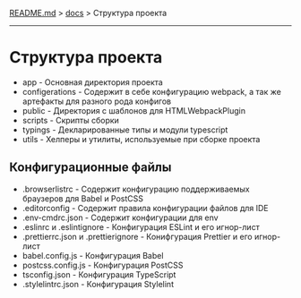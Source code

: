 [README.md](../README.ru.md) > [docs](./intro.ru.md) > Структура проекта

---

# Структура проекта

- app - Основная директория проекта
- configerations - Содержит в себе конфигурацию webpack, а так же артефакты для разного рода конфигов
- public - Директория с шаблонов для HTMLWebpackPlugin
- scripts - Скрипты сборки
- typings - Декларированные типы и модули typescript
- utils - Хелперы и утилиты, используемые при сборке проекта

## Конфигурационные файлы
- .browserlistrc - Содержит конфигурацию поддерживаемых браузеров для Babel и PostCSS
- .editorconfig - Содержит правила конфигурации файлов для IDE
- .env-cmdrc.json - Содержит конфигурации для env
- .eslinrc и .eslintignore - Конфигурация ESLint и его игнор-лист
- .prettierrc.json и .prettierignore - Конифгурация Prettier и его игнор-лист
- babel.config.js - Конфигурация Babel
- postcss.config.js - Конфигурация PostCSS
- tsconfig.json - Конфигурация TypeScript
- .stylelintrc.json - Конфигурация Stylelint
